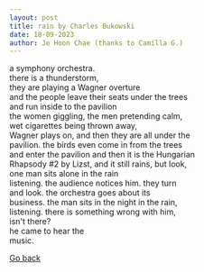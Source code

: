 ```yaml
---
layout: post
title: rain by Charles Bukowski
date: 18-09-2023
author: Je Hoon Chae (thanks to Camilla G.)
---
```


a symphony orchestra.  
there is a thunderstorm,  
they are playing a Wagner overture  
and the people leave their seats under the trees  
and run inside to the pavilion  
the women giggling, the men pretending calm,  
wet cigarettes being thrown away,  
Wagner plays on, and then they are all under the  
pavilion. the birds even come in from the trees  
and enter the pavilion and then it is the Hungarian  
Rhapsody #2 by Lizst, and it still rains, but look,  
one man sits alone in the rain  
listening. the audience notices him. they turn  
and look. the orchestra goes about its  
business. the man sits in the night in the rain,  
listening. there is something wrong with him,  
isn't there?  
he came to hear the  
music.


[Go back](https://jehoonchae.github.io/blog)
